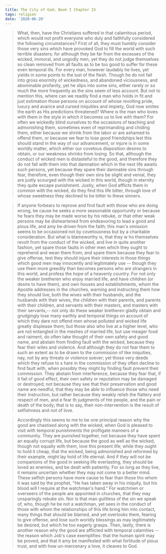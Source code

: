 ```yaml
---
title: The City of God; Book I Chapter IX
tags: religion
date: '2020-06-20'
---
```


> What, then, have the Christians suffered in that calamitous period, which would not profit everyone who duly and faithfully considered the following circumstances? First of all, they must humbly consider those very sins which have provoked God to fill the world with such terrible disasters; for although they be far from the excesses of the wicked, immoral, and ungodly men, yet they do not judge themselves so clean removed from all faults as to be too good to suffer for these even temporal ills. For every man, however laudably he lives, yet yields in some points to the lust of the flesh. Though he do not fall into gross enormity of wickedness, and abandoned viciousness, and abominable profanity, yet he slips into some sins, either rarely or so much the more frequently as the sins seem of less account. But not to mention this, where can we readily find a man who holds in fit and just estimation those persons on account of whose revolting pride, luxury and avarice and cursed iniquities and impiety, God now smites the earth as His predictions threatened? Where is the man who loves with them in the style in which it becomes us to live with them? For often we wickedly blind ourselves to the occasions of teaching and admonishing them, sometimes even of reprimanding and chiding them, either because we shrink from the labor or are ashamed to offend them, or because we fear to lose good friendships lest this should stand in the way of our advancement, or injure is in some worldly matter, which either our covetous disposition desires to obtain, or our weakness shrinks from losing. So that, although the conduct of wicked men is distasteful to the good, and therefore they do not fall with them into that damnation which in the next life awaits such persons, yet because they spare their damnable sins through fear, therefore, even though their own sins be slight and venial, they are justly scourged with the wicked in this world, though in eternity they quite escape punishment. Justly, when God afflicts them in common with the wicked, do they find this life bitter, through love of whose sweetness they declined to be bitter to these sinners.

> If anyone forbears to reprove and find fault with those who are doing wrong, be cause he seeks a more seasonable opportunity or because he fears they may be made worse by his rebuke, or that other weak persons may be disheartened from endeavoring to lead a good and pious life, and amy be driven from the faith; this man's omission seems to be occasioned not by covetousness but by a charitable consideration. But what is blameworthy is, that they w ho themselves revolt from the conduct of the wicked, and live in quite another fashion, yet spare those faults in other men which they ought to reprehend and wean them from; and spare them because they fear to give offense, test they should injure their interests in those things which good men may innocently and legitimately use -- though they use them more greedily than becomes persons who are strangers in this world, and profess the hope of a heavenly country. For not only the weaker bretheren who enjoy married life, and have children (or desire to have them), and own houses and establishments, whom the Apostle addresses in the churches, warning and instructing them how they should live, both the wives with their husbands, and the husbands with their wives, the children with their parents, and parents with their children, and servants with their masters, and masters with their servants,-- not only do these weaker bretheren gladly obtain and grudgingly lose many earthly and temporal things on account of which they dare not offend men whose polluted and wicked life greatly displease them; but those also who live at a higher level, who are not entangled in the meshes of married life, but use meager food and raiment, do often take thought of their own safety and good name, and abstain from finding fault with the wicked, because they fear their wiles and violence. And although they do not fear them to such an extent as to be drawn to the commission of like iniquities, nay, not by any threats or violence soever; yet those very deeds which they refuse to s hare in the commission of they often decline to find fault with, when possibly they might by finding fault prevent their commission. They abstain from interference, because they fear that, if it fail of good effect, their own safety or reputation may be damaged or destroyed; not because they see that their preservation and good name are needful, that they may be able to influence those who need their instruction, but rather because they weakly relish the flattery and respect of men, and e fear th judgments of hte people, and the pain or death of the body; that is to say, their non-intervention is the result of selfishness and not of love.

> Accordingly this seems to me to be one principal reason why the good are chastised along with the wicked, when God is pleased to visit with temporal punishments the profligate manners of a community. They are punished together, not because they have spent an equally corrupt life, but because the good as well as the wicked, though not equally with them, love this present life; while they ought to hold it cheap, that the wicked, being admonished and reformed by their example, might lay hold of life eternal. And if they will not be companions of the good in seeking life everlasting, they should be loved as enemies, and be dealt with patiently. For so long as they live, it remains uncertain whether they may not come to a better mind. These selfish persons have more cause to fear than those tho whom it was said by the prophet, "He has taken away in his iniquity, but his blood will I require at the watchman's hand." For watchmen or overseers of the people are appointed in churches, that they may unsparingly rebuke sin. Nor is that man guiltless of the sin we speak of, who, though he be not a watchman, yet sees in the conduct of those with whom the relationships of this life bring him into contact, many things that should be blamed, and yet overlooks them, fearing to give offense, and lose such worldly blessings as may legitimately be desired, but which he too eagerly grasps. Then, lastly, there is another reason why the good are afflicted with temporal calamities --the reason which Job's case exemplifies: that the human spirit may be proved, and that it amy be manifested with what fortitude of pious trust, and with how un-mercenary a love, it cleaves to God.
